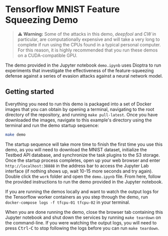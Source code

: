 # Tensorflow MNIST Feature Squeezing Demo

>⚠️ **Warning:** Some of the attacks in this demo, _deepfool_ and _CW_ in particular, are computationally expensive and will take a very long to complete if run using the CPUs found in a typical personal computer.
> For this reason, it is highly recommended that you run these demos on a CUDA-compatible GPU.

The demo provided in the Jupyter notebook `demo.ipynb` uses Dioptra to run experiments that investigate the effectiveness of the feature-squeezing defense against a series of evasion attacks against a neural network model.

## Getting started

Everything you need to run this demo is packaged into a set of Docker images that you can obtain by opening a terminal, navigating to the root directory of the repository, and running `make pull-latest`.
Once you have downloaded the images, navigate to this example's directory using the terminal and run the demo startup sequence:

```bash
make demo
```

The startup sequence will take more time to finish the first time you use this demo, as you will need to download the MNIST dataset, initialize the Testbed API database, and synchronize the task plugins to the S3 storage.
Once the startup process completes, open up your web browser and enter `http://localhost:38888` in the address bar to access the Jupyter Lab interface (if nothing shows up, wait 10-15 more seconds and try again).
Double click the `work` folder and open the `demo.ipynb` file.
From here, follow the provided instructions to run the demo provided in the Jupyter notebook.

If you are running the demos locally and want to watch the output logs for the Tensorflow worker containers as you step through the demo, run `docker-compose logs -f tfcpu-01 tfcpu-02` in your terminal.

When you are done running the demo, close the browser tab containing this Jupyter notebook and shut down the services by running `make teardown` on the command-line.
If you were watching the output logs, you will need to press <kbd>Ctrl</kbd>-<kbd>C</kbd> to stop following the logs before you can run `make teardown`.
